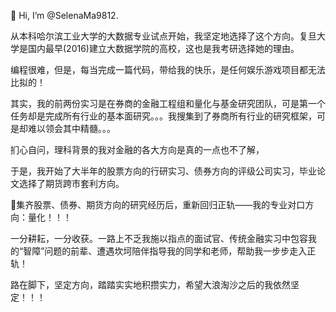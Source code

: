 👋 Hi, I’m @SelenaMa9812.

从本科哈尔滨工业大学的大数据专业试点开始，我坚定地选择了这个方向。复旦大学是国内最早(2016)建立大数据学院的高校，这也是我考研选择她的理由。

编程很难，但是，每当完成一篇代码，带给我的快乐，是任何娱乐游戏项目都无法比拟的！

其实，我的前两份实习是在券商的金融工程组和量化与基金研究团队，可是第一个任务却是完成所有行业的基本面研究。。。我搜集到了券商所有行业的研究框架，可是却难以领会其中精髓。。。

扪心自问，理科背景的我对金融的各大方向是真的一点也不了解，

于是，我开始了大半年的股票方向的行研实习、债券方向的评级公司实习，毕业论文选择了期货跨市套利方向。

🌱集齐股票、债券、期货方向的研究经历后，重新回归正轨——我的专业对口方向：量化！！！

一分耕耘，一分收获。一路上不乏我施以指点的面试官、传统金融实习中包容我的“智障”问题的前辈、遭遇坎坷陪伴指导我的同学和老师，帮助我一步步走入正轨！

路在脚下，坚定方向，踏踏实实地积攒实力，希望大浪淘沙之后的我依然坚定！！！
